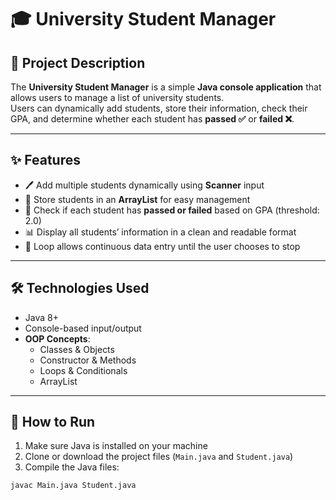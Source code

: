 # 🎓 University Student Manager

## 📖 Project Description
The **University Student Manager** is a simple **Java console application** that allows users to manage a list of university students.  
Users can dynamically add students, store their information, check their GPA, and determine whether each student has **passed ✅** or **failed ❌**.

---

## ✨ Features
- 🖊️ Add multiple students dynamically using **Scanner** input  
- 💾 Store students in an **ArrayList** for easy management  
- 🎯 Check if each student has **passed or failed** based on GPA (threshold: 2.0)  
- 📊 Display all students’ information in a clean and readable format  
- 🔁 Loop allows continuous data entry until the user chooses to stop  

---

## 🛠 Technologies Used
- Java 8+  
- Console-based input/output  
- **OOP Concepts**:
  - Classes & Objects  
  - Constructor & Methods  
  - Loops & Conditionals  
  - ArrayList  

---

## 🚀 How to Run
1. Make sure Java is installed on your machine  
2. Clone or download the project files (`Main.java` and `Student.java`)  
3. Compile the Java files:
```bash
javac Main.java Student.java


